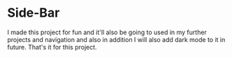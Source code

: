 # Side-Bar
I made this project for fun and it'll also be going to used in my further projects and navigation and also in addition I will also add dark mode to it in future. That's it for this project.
